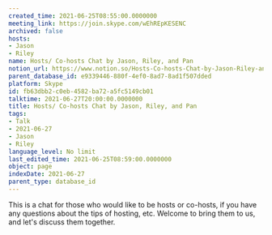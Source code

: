 ```yaml
---
created_time: 2021-06-25T08:55:00.0000000
meeting_link: https://join.skype.com/wEhREpKESENC
archived: false
hosts:
- Jason
- Riley
name: Hosts/ Co-hosts Chat by Jason, Riley, and Pan
notion_url: https://www.notion.so/Hosts-Co-hosts-Chat-by-Jason-Riley-and-Pan-fb63dbb2c0eb4582ba72a5fc5149cb01
parent_database_id: e9339446-880f-4ef0-8ad7-8ad1f507dded
platform: Skype
id: fb63dbb2-c0eb-4582-ba72-a5fc5149cb01
talktime: 2021-06-27T20:00:00.0000000
title: Hosts/ Co-hosts Chat by Jason, Riley, and Pan
tags:
- Talk
- 2021-06-27
- Jason
- Riley
language_level: No limit
last_edited_time: 2021-06-25T08:59:00.0000000
object: page
indexDate: 2021-06-27
parent_type: database_id
---
```


This is a chat for those who would like to be hosts or co-hosts, if you have any questions about the tips of hosting, etc. Welcome to bring them to us, and let's discuss them together.

